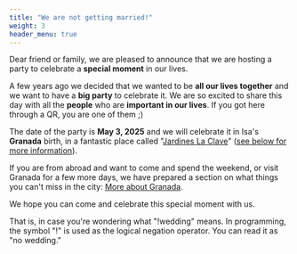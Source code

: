 ```yaml
---
title: "We are not getting married!"
weight: 3
header_menu: true
---
```


Dear friend or family, we are pleased to announce that we are hosting a party to celebrate a **special moment** in our lives. 

A few years ago we decided that we wanted to be **all our lives together** and we want to have a **big party** to celebrate it. We are so excited to share this day with all the **people** who are **important in our lives**. If you got here through a QR, you are one of them ;)

The date of the party is **May 3, 2025** and we will celebrate it in Isa's **Granada** birth, in a fantastic place called "[Jardines La Clave](https://www.google.com/maps/place/Jardines+La+Clave/@37.0795974,-3.6098415,17z/data=!4m6!3m5!1s0xd71fa9a365054fd:0x68f8996ef6a2d5da!8m2!3d37.0795974!4d-3.6072666!16s%2Fg%2F11dxkbzhgp?entry=ttu)" ([see below for more information](#the-party)).

If you are from abroad and want to come and spend the weekend, or visit Granada for a few more days, we have prepared a section on what things you can't miss in the city: [More about Granada](Granada).

We hope you can come and celebrate this special moment with us.

That is, in case you're wondering what "!wedding" means. In programming, the symbol "!" is used as the logical negation operator. You can read it as "no wedding."

